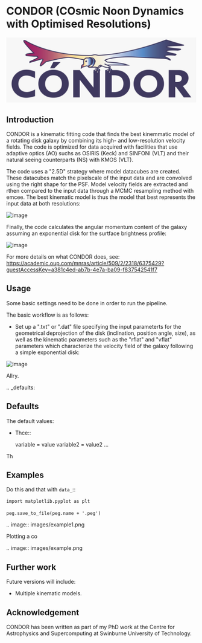 # CONDOR (COsmic Noon Dynamics with Optimised Resolutions)

![logo](logo.jpeg)

Introduction
------------

CONDOR is a kinematic fitting code that finds the best kinemmatic model of a rotating disk galaxy by combining its high- and low-resolution velocity fields. The code is optimized for data acquired with facilities that use adaptive optics (AO) suchs as OSIRIS (Keck) and SINFONI (VLT) and their natural seeing counterparts (NS) with KMOS (VLT). 

The code uses a "2.5D" strategy where model datacubes are created. These datacubes match the pixelscale of the input data and are convolved using the right shape for the PSF. Model velocity fields are extracted and rthen compared to the input data through a MCMC resampling method with emcee. The best kinematic model is thus the model that best represents the input data at both resolutions:

![image](https://user-images.githubusercontent.com/14315715/149685240-cfedff11-254e-4f5e-8bd3-71a6df31d28f.png)


Finally, the code calculates the angular momentum content of the galaxy assuming an exponential disk for the surtface brightness profile:

![image](https://user-images.githubusercontent.com/14315715/149685218-671363ff-1dff-4399-b25e-b689519ced35.png)


For more details on what CONDOR does, see: https://academic.oup.com/mnras/article/509/2/2318/6375429?guestAccessKey=a381c4ed-ab7b-4e7a-ba09-f837542541f7


Usage
-----

Some basic settings need to be done in order to run the pipeline.

The basic workflow is as follows:

- Set up a ".txt" or ".dat" file specifying the input parameterts for the geometrical deprojection of the disk (inclination, position angle, size), as well as the kinematic parameters such as the "rflat" and "vflat" parameters which characterize the velocity field of the galaxy following a simple exponential disk:

![image](https://user-images.githubusercontent.com/14315715/149685181-ef4fb779-8143-40e5-a000-60c0b26b9095.png)


Allry.

.. _defaults:

Defaults
--------

The default values:

- Thce::

  variable = value
  variable2 = value2
  ...

Th

Examples
--------
Do this and that with ``data_``::

    import matplotlib.pyplot as plt

    peg.save_to_file(peg.name + '.peg')

.. image:: images/example1.png

Plotting a co

.. image:: images/example.png

Further work
------------

Future versions will include:

- Multiple kinematic models.

Acknowledgement
---------------
CONDOR has been written as part of my PhD work at the Centre for Astrophysics and Supercomputing at
Swinburne University of Technology.
